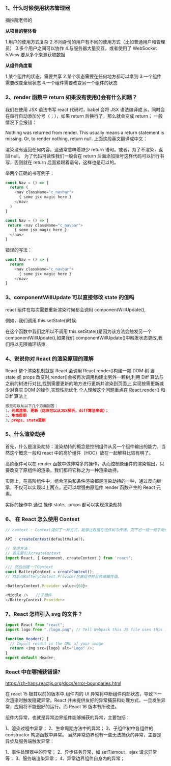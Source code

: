 ### 1、什么时候使用状态管理器

摘抄阮老师的

**从项目的整体看**

1.用户的使用方式复杂 2.不同身份的用户有不同的使用方式（比如普通用户和管理员） 3.多个用户之间可以协作 4.与服务器大量交互，或者使用了 WebSocket
5.View 要从多个来源获取数据

**从组件角度看**

1.某个组件的状态，需要共享 2.某个状态需要在任何地方都可以拿到 3.一个组件需要改变全局状态 4.一个组件需要改变另一个组件的状态

### 2、render 函数中 return 如果没有使用()会有什么问题？

我们在使用 JSX 语法书写 react 代码时，babel 会将 JSX 语法编译成 js，同时会在每行自动添加分号（；），如果 return 后换行了，那么就会变成 return； 一般情况下会报错：

Nothing was returned from render. This usually means a return statement is missing. Or, to render nothing, return null.
上面这段英文翻译成中文：

渲染没有返回任何内容。这通常意味着缺少 return 语句。或者，为了不渲染，返回 null。
为了代码可读性我们一般会在 return 后面添加括号这样代码可以折行书写，否则就在 return 后面紧跟着语句，这样也是可以的。

举两个正确的书写例子：

```js
const Nav = () => {
  return (
    <nav className="c_navbar">
      { some jsx magic here }
    </nav>
  )
}

const Nav = () => {
 return <nav className="c_navbar">
    { some jsx magic here }
  </nav>
}
```

错误的写法：

```js
const Nav = () => {
  return
    <nav className="c_navbar">
      { some jsx magic here }
    </nav>
}
```

### 3、componentWillUpdate 可以直接修改 state 的值吗

react 组件在每次需要重新渲染时候都会调用 componentWillUpdate(),

例如，我们调用 this.setState()时候

在这个函数中我们之所以不调用 this.setState()是因为该方法会触发另一个 componentWillUpdate(),如果我们 componentWillUpdate()中触发状态更改,我们将以无限循环结束.

### 4、说说你对 React 的渲染原理的理解

React 整个渲染机制就是 React 会调用 React.render()构建一颗 DOM 树
当 state 或 props 改变时,render()会被再次调用构建出另外一颗树,利用 Diff 算法与之前的树进行对比,找到需要更新的地方进行更新并渲染到页面上,实现按需更新减少对真实 DOM 的操作,实现性能优化
个人理解这个问题重点在 React.render() 和 Diff 算法上

```js
感觉可以从以下几个方面回答：
1、元素渲染、更新（这块可以从JSX解析，diff算法来谈）；
2、生命周期
3、props、state更新
```

### 5、什么渲染劫持

首先，什么是渲染劫持：渲染劫持的概念是控制组件从另一个组件输出的能力，当然这个概念一般和 react 中的高阶组件（HOC）放在一起解释比较有明了。

高阶组件可以在 render 函数中做非常多的操作，从而控制原组件的渲染输出，只要改变了原组件的渲染，我们都将它称之为一种渲染劫持。

实际上，在高阶组件中，组合渲染和条件渲染都是渲染劫持的一种，通过反向继承，不仅可以实现以上两点，还可以增强由原组件 render 函数产生的 React 元素。

实际的操作中 通过 操作 state、props 都可以实现渲染劫持

### 6、 在 React 怎么使用 Context

```js
// context : Context提供了一种方式，能够让数据在组件树中传递，而不必一级一级手动传递。

API : createContext(defaultValue?)。

// 使用方法：
// 首先要引入createContext
import React, { Component, createContext } from 'react';

/// 然后创建一个Context
const BatteryContext = createContext();
// 然后用BatteryContext.Provider包裹组件并且传递属性值。

<BatteryContext.Provider value={60}>

<Middle />　　//子组件
</BatteryContext.Provider>
```

### 7、React 怎样引入 svg 的文件？

```js
import React from "react";
import logo from "./logo.png"; // Tell Webpack this JS file uses this image

function Header() {
  // Import result is the URL of your image
  return <img src={logo} alt="Logo" />;
}
export default Header;
```

### React 中在哪捕获错误?

https://zh-hans.reactjs.org/docs/error-boundaries.html

在 react 15 极其以前的版本中,组件内的 UI 异常将中断组件内部状态，导致下一次渲染时触发隐藏异常。React 并未提供友好的异常捕获和处理方式，一旦发生异常，应用将不能很好的运行。而 React 16 版本有所改进。

组件内异常，也就是异常边界组件能够捕获的异常，主要包括：

1、渲染过程中异常；
2、生命周期方法中的异常；
3、子组件树中各组件的 constructor 构造函数中异常。
当然异常边界也有一些无法捕获的异常，主要是异步及服务端触发异常：

1、事件处理器中的异常；
2、异步任务异常，如 setTiemout，ajax 请求异常等；
3、服务端渲染异常；
4、异常边界组件自身内的异常；

